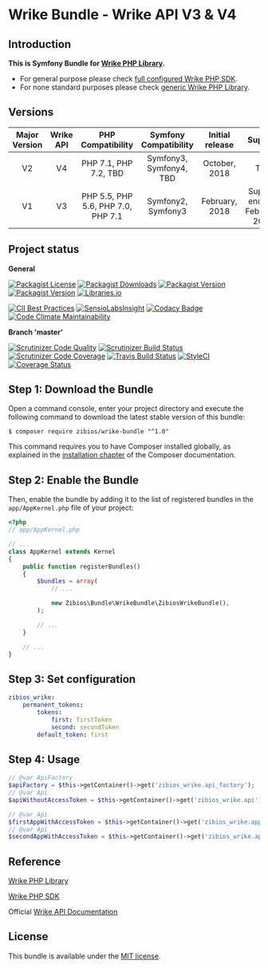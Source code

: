 Wrike Bundle - Wrike API V3 & V4
=================================

Introduction
------------

**This is Symfony Bundle for [Wrike PHP Library](https://github.com/zibios/wrike-php-library).**

* For general purpose please check [full configured Wrike PHP SDK](https://github.com/zibios/wrike-php-sdk).
* For none standard purposes please check [generic Wrike PHP Library](https://github.com/zibios/wrike-php-library).

Versions
--------
| Major Version | Wrike API | PHP Compatibility                  | Symfony Compatibility   | Initial release | Support                        |
|:-------------:|:---------:|:----------------------------------:|:-----------------------:|:---------------:|:------------------------------:|
| V2            | V4        | PHP 7.1, PHP 7.2, TBD              | Symfony3, Symfony4, TBD | October, 2018   | TBD                            |
| V1            | V3        | PHP 5.5, PHP 5.6, PHP 7.0, PHP 7.1 | Symfony2, Symfony3      | February, 2018  | Support ends on February, 2019 |

Project status
--------------

**General**

[![Packagist License](https://img.shields.io/packagist/l/zibios/wrike-bundle.svg)](https://packagist.org/packages/zibios/wrike-bundle)
[![Packagist Downloads](https://img.shields.io/packagist/dt/zibios/wrike-bundle.svg)](https://packagist.org/packages/zibios/wrike-bundle)
[![Packagist Version](https://img.shields.io/packagist/v/zibios/wrike-bundle.svg)](https://packagist.org/packages/zibios/wrike-bundle)
[![Packagist Version](https://img.shields.io/packagist/php-v/zibios/wrike-bundle.svg)](https://packagist.org/packages/zibios/wrike-bundle)
[![Libraries.io](https://img.shields.io/librariesio/github/zibios/wrike-bundle.svg)](https://libraries.io/packagist/zibios%2Fwrike-bundle)

[![CII Best Practices](https://bestpractices.coreinfrastructure.org/projects/1689/badge)](https://bestpractices.coreinfrastructure.org/projects/1689)
[![SensioLabsInsight](https://insight.sensiolabs.com/projects/4923a860-32a0-474a-887f-7766d8407b88/mini.png)](https://insight.sensiolabs.com/projects/4923a860-32a0-474a-887f-7766d8407b88)
[![Codacy Badge](https://api.codacy.com/project/badge/Grade/bddb2d36ac0943618178a65984252b12)](https://www.codacy.com/app/zibios/wrike-bundle)
[![Code Climate Maintainability](https://api.codeclimate.com/v1/badges/ba535bca76c554597772/maintainability)](https://codeclimate.com/github/zibios/wrike-bundle/maintainability)

**Branch 'master'**

[![Scrutinizer Code Quality](https://scrutinizer-ci.com/g/zibios/wrike-bundle/badges/quality-score.png?b=v1.x)](https://scrutinizer-ci.com/g/zibios/wrike-bundle/?branch=v1.x)
[![Scrutinizer Build Status](https://scrutinizer-ci.com/g/zibios/wrike-bundle/badges/build.png?b=v1.x)](https://scrutinizer-ci.com/g/zibios/wrike-bundle/build-status/v1.x)
[![Scrutinizer Code Coverage](https://scrutinizer-ci.com/g/zibios/wrike-bundle/badges/coverage.png?b=v1.x)](https://scrutinizer-ci.com/g/zibios/wrike-bundle/?branch=v1.x)
[![Travis Build Status](https://travis-ci.org/zibios/wrike-bundle.svg?branch=v1.x)](https://travis-ci.org/zibios/wrike-bundle)
[![StyleCI](https://styleci.io/repos/82083702/shield?branch=v1.x)](https://styleci.io/repos/82083702)
[![Coverage Status](https://coveralls.io/repos/github/zibios/wrike-bundle/badge.svg?branch=v1.x)](https://coveralls.io/github/zibios/wrike-bundle?branch=v1.x)

Step 1: Download the Bundle
---------------------------

Open a command console, enter your project directory and execute the
following command to download the latest stable version of this bundle:

```console
$ composer require zibios/wrike-bundle "^1.0"
```

This command requires you to have Composer installed globally, as explained
in the [installation chapter](https://getcomposer.org/doc/00-intro.md)
of the Composer documentation.

Step 2: Enable the Bundle
-------------------------

Then, enable the bundle by adding it to the list of registered bundles
in the `app/AppKernel.php` file of your project:

```php
<?php
// app/AppKernel.php

// ...
class AppKernel extends Kernel
{
    public function registerBundles()
    {
        $bundles = array(
            // ...

            new Zibios\Bundle\WrikeBundle\ZibiosWrikeBundle(),
        );

        // ...
    }

    // ...
}
```

Step 3: Set configuration
-------------------------
```yaml
zibios_wrike:
    permanent_tokens:
        tokens:
            first: firstToken
            second: secondToken
        default_token: first
```

Step 4: Usage
-------------------------
```php
// @var ApiFactory
$apiFactory = $this->getContainer()->get('zibios_wrike.api_factory');
// @var Api
$apiWithoutAccessToken = $this->getContainer()->get('zibios_wrike.api');

// @var Api
$firstAppWithAccessToken = $this->getContainer()->get('zibios_wrike.app.first');
// @var Api
$secondAppWithAccessToken = $this->getContainer()->get('zibios_wrike.app.second');
```

Reference
---------

[Wrike PHP Library](https://github.com/zibios/wrike-php-library)

[Wrike PHP SDK](https://github.com/zibios/wrike-php-sdk)

Official [Wrike API Documentation](https://developers.wrike.com/documentation/api/overview)

License
-------

This bundle is available under the [MIT license](LICENSE).

